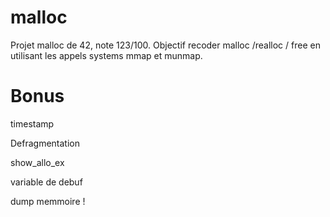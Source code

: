 # malloc
Projet malloc de 42, note 123/100. Objectif recoder malloc /realloc / free en utilisant les appels systems mmap et munmap.

# Bonus

timestamp

Defragmentation

show_allo_ex

variable de debuf

dump memmoire !
